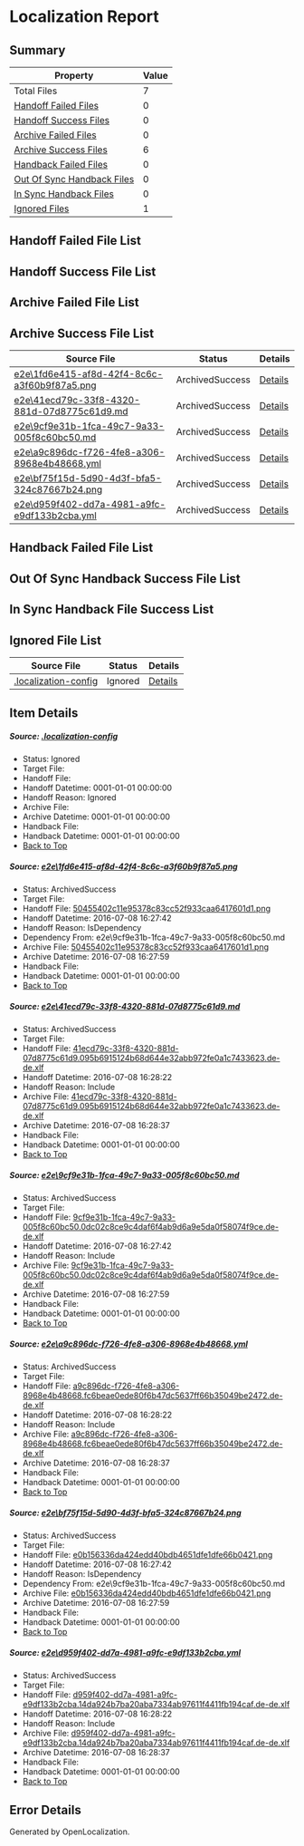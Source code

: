 # <a name='report-top'></a> Localization Report

## Summary
 Property | Value 
 -------- | ----- 
 Total Files | 7
[ Handoff Failed Files ](#handoff-failed-list)| 0
[ Handoff Success Files ](#handoff-success-list)| 0
[ Archive Failed Files ](#archive-failed-list)| 0
[ Archive Success Files ](#archive-success-list)| 6
[ Handback Failed Files ](#handback-failed-list)| 0
[ Out Of Sync Handback Files ](#outofsync-handback-success-list)| 0
[ In Sync Handback Files ](#insync-handback-success-list)| 0
[ Ignored Files ](#ignored-list)| 1

## <a name='handoff-failed-list'></a> Handoff Failed File List

## <a name='handoff-success-list'></a> Handoff Success File List

## <a name='archive-failed-list'></a> Archive Failed File List

## <a name='archive-success-list'></a> Archive Success File List
 Source File | Status | Details 
 ----------- | ------ | ------- 
 [e2e\1fd6e415-af8d-42f4-8c6c-a3f60b9f87a5.png](https://github.com/OpenLocalizationTestOrg/oltest/blob/3e7086aabf62cdc7137056a6e5f4042edae37f91/e2e/1fd6e415-af8d-42f4-8c6c-a3f60b9f87a5.png) | ArchivedSuccess | [Details](#50455402c11e95378c83cc52f933caa6417601d11)
 [e2e\41ecd79c-33f8-4320-881d-07d8775c61d9.md](https://github.com/OpenLocalizationTestOrg/oltest/blob/53aba28e56cc2bdee9f513316da67953725602f8/e2e/41ecd79c-33f8-4320-881d-07d8775c61d9.md) | ArchivedSuccess | [Details](#6eb9ec2ea5acbd2474b28dee1d85315affe1e7ab2)
 [e2e\9cf9e31b-1fca-49c7-9a33-005f8c60bc50.md](https://github.com/OpenLocalizationTestOrg/oltest/blob/3e7086aabf62cdc7137056a6e5f4042edae37f91/e2e/9cf9e31b-1fca-49c7-9a33-005f8c60bc50.md) | ArchivedSuccess | [Details](#fd3153fb36c02ffbc22ca442c246792e220788a23)
 [e2e\a9c896dc-f726-4fe8-a306-8968e4b48668.yml](https://github.com/OpenLocalizationTestOrg/oltest/blob/53aba28e56cc2bdee9f513316da67953725602f8/e2e/a9c896dc-f726-4fe8-a306-8968e4b48668.yml) | ArchivedSuccess | [Details](#496e49df07b5fcdf0388e2250ee6dbc9db2e41814)
 [e2e\bf75f15d-5d90-4d3f-bfa5-324c87667b24.png](https://github.com/OpenLocalizationTestOrg/oltest/blob/3e7086aabf62cdc7137056a6e5f4042edae37f91/e2e/bf75f15d-5d90-4d3f-bfa5-324c87667b24.png) | ArchivedSuccess | [Details](#e0b156336da424edd40bdb4651dfe1dfe66b04215)
 [e2e\d959f402-dd7a-4981-a9fc-e9df133b2cba.yml](https://github.com/OpenLocalizationTestOrg/oltest/blob/53aba28e56cc2bdee9f513316da67953725602f8/e2e/d959f402-dd7a-4981-a9fc-e9df133b2cba.yml) | ArchivedSuccess | [Details](#ae3c298947bfd53d3a7db352c9d6aa199cbedae56)

## <a name='handback-failed-list'></a> Handback Failed File List

## <a name='outofsync-handback-success-list'></a> Out Of Sync Handback Success File List

## <a name='insync-handback-success-list'></a> In Sync Handback File Success List

## <a name='ignored-list'></a> Ignored File List
 Source File | Status | Details 
 ----------- | ------ | ------- 
 [.localization-config](https://github.com/OpenLocalizationTestOrg/oltest/blob/53aba28e56cc2bdee9f513316da67953725602f8/.localization-config) | Ignored | [Details](#3d4f252ac210baf56311d7e97dcc2db10974dbd20)

## Item Details
##### <a name='3d4f252ac210baf56311d7e97dcc2db10974dbd20'></a> Source: [.localization-config](https://github.com/OpenLocalizationTestOrg/oltest/blob/53aba28e56cc2bdee9f513316da67953725602f8/.localization-config)
* Status: Ignored
* Target File: 
* Handoff File: 
* Handoff Datetime: 0001-01-01 00:00:00
* Handoff Reason: Ignored
* Archive File: 
* Archive Datetime: 0001-01-01 00:00:00
* Handback File: 
* Handback Datetime: 0001-01-01 00:00:00
* [Back to Top](#report-top)

##### <a name='50455402c11e95378c83cc52f933caa6417601d11'></a> Source: [e2e\1fd6e415-af8d-42f4-8c6c-a3f60b9f87a5.png](https://github.com/OpenLocalizationTestOrg/oltest/blob/3e7086aabf62cdc7137056a6e5f4042edae37f91/e2e/1fd6e415-af8d-42f4-8c6c-a3f60b9f87a5.png)
* Status: ArchivedSuccess
* Target File: 
* Handoff File: [50455402c11e95378c83cc52f933caa6417601d1.png](https://github.com/OpenLocalizationTestOrg/olhandoff-e2e/blob/0fa01265074ff6dedc2dd2b60427b696315aa565/ol-handoff/OpenLocalizationTestOrg/oltest-dede-fly/ci/ht/50455402c11e95378c83cc52f933caa6417601d1.png)
* Handoff Datetime: 2016-07-08 16:27:42
* Handoff Reason: IsDependency
* Dependency From: e2e\9cf9e31b-1fca-49c7-9a33-005f8c60bc50.md
* Archive File: [50455402c11e95378c83cc52f933caa6417601d1.png](https://github.com/OpenLocalizationTestOrg/olhandoff-e2e/blob/e241f71cdcec147ab006e3dbfa653b449db34f80/ol-archive/OpenLocalizationTestOrg/oltest-dede-fly/ci/ht/50455402c11e95378c83cc52f933caa6417601d1.png)
* Archive Datetime: 2016-07-08 16:27:59
* Handback File: 
* Handback Datetime: 0001-01-01 00:00:00
* [Back to Top](#report-top)

##### <a name='6eb9ec2ea5acbd2474b28dee1d85315affe1e7ab2'></a> Source: [e2e\41ecd79c-33f8-4320-881d-07d8775c61d9.md](https://github.com/OpenLocalizationTestOrg/oltest/blob/53aba28e56cc2bdee9f513316da67953725602f8/e2e/41ecd79c-33f8-4320-881d-07d8775c61d9.md)
* Status: ArchivedSuccess
* Target File: 
* Handoff File: [41ecd79c-33f8-4320-881d-07d8775c61d9.095b6915124b68d644e32abb972fe0a1c7433623.de-de.xlf](https://github.com/OpenLocalizationTestOrg/olhandoff-e2e/blob/0d988826c96362821b32cca90be4d235d6ea82e0/ol-handoff/OpenLocalizationTestOrg/oltest-dede-fly/ci/ht/41ecd79c-33f8-4320-881d-07d8775c61d9.095b6915124b68d644e32abb972fe0a1c7433623.de-de.xlf)
* Handoff Datetime: 2016-07-08 16:28:22
* Handoff Reason: Include
* Archive File: [41ecd79c-33f8-4320-881d-07d8775c61d9.095b6915124b68d644e32abb972fe0a1c7433623.de-de.xlf](https://github.com/OpenLocalizationTestOrg/olhandoff-e2e/blob/6137d900de6f86e6c32de8029f87f18fd7d1cbab/ol-archive/OpenLocalizationTestOrg/oltest-dede-fly/ci/ht/41ecd79c-33f8-4320-881d-07d8775c61d9.095b6915124b68d644e32abb972fe0a1c7433623.de-de.xlf)
* Archive Datetime: 2016-07-08 16:28:37
* Handback File: 
* Handback Datetime: 0001-01-01 00:00:00
* [Back to Top](#report-top)

##### <a name='fd3153fb36c02ffbc22ca442c246792e220788a23'></a> Source: [e2e\9cf9e31b-1fca-49c7-9a33-005f8c60bc50.md](https://github.com/OpenLocalizationTestOrg/oltest/blob/3e7086aabf62cdc7137056a6e5f4042edae37f91/e2e/9cf9e31b-1fca-49c7-9a33-005f8c60bc50.md)
* Status: ArchivedSuccess
* Target File: 
* Handoff File: [9cf9e31b-1fca-49c7-9a33-005f8c60bc50.0dc02c8ce9c4daf6f4ab9d6a9e5da0f58074f9ce.de-de.xlf](https://github.com/OpenLocalizationTestOrg/olhandoff-e2e/blob/0fa01265074ff6dedc2dd2b60427b696315aa565/ol-handoff/OpenLocalizationTestOrg/oltest-dede-fly/ci/ht/9cf9e31b-1fca-49c7-9a33-005f8c60bc50.0dc02c8ce9c4daf6f4ab9d6a9e5da0f58074f9ce.de-de.xlf)
* Handoff Datetime: 2016-07-08 16:27:42
* Handoff Reason: Include
* Archive File: [9cf9e31b-1fca-49c7-9a33-005f8c60bc50.0dc02c8ce9c4daf6f4ab9d6a9e5da0f58074f9ce.de-de.xlf](https://github.com/OpenLocalizationTestOrg/olhandoff-e2e/blob/e241f71cdcec147ab006e3dbfa653b449db34f80/ol-archive/OpenLocalizationTestOrg/oltest-dede-fly/ci/ht/9cf9e31b-1fca-49c7-9a33-005f8c60bc50.0dc02c8ce9c4daf6f4ab9d6a9e5da0f58074f9ce.de-de.xlf)
* Archive Datetime: 2016-07-08 16:27:59
* Handback File: 
* Handback Datetime: 0001-01-01 00:00:00
* [Back to Top](#report-top)

##### <a name='496e49df07b5fcdf0388e2250ee6dbc9db2e41814'></a> Source: [e2e\a9c896dc-f726-4fe8-a306-8968e4b48668.yml](https://github.com/OpenLocalizationTestOrg/oltest/blob/53aba28e56cc2bdee9f513316da67953725602f8/e2e/a9c896dc-f726-4fe8-a306-8968e4b48668.yml)
* Status: ArchivedSuccess
* Target File: 
* Handoff File: [a9c896dc-f726-4fe8-a306-8968e4b48668.fc6beae0ede80f6b47dc5637ff66b35049be2472.de-de.xlf](https://github.com/OpenLocalizationTestOrg/olhandoff-e2e/blob/0d988826c96362821b32cca90be4d235d6ea82e0/ol-handoff/OpenLocalizationTestOrg/oltest-dede-fly/ci/ht/a9c896dc-f726-4fe8-a306-8968e4b48668.fc6beae0ede80f6b47dc5637ff66b35049be2472.de-de.xlf)
* Handoff Datetime: 2016-07-08 16:28:22
* Handoff Reason: Include
* Archive File: [a9c896dc-f726-4fe8-a306-8968e4b48668.fc6beae0ede80f6b47dc5637ff66b35049be2472.de-de.xlf](https://github.com/OpenLocalizationTestOrg/olhandoff-e2e/blob/6137d900de6f86e6c32de8029f87f18fd7d1cbab/ol-archive/OpenLocalizationTestOrg/oltest-dede-fly/ci/ht/a9c896dc-f726-4fe8-a306-8968e4b48668.fc6beae0ede80f6b47dc5637ff66b35049be2472.de-de.xlf)
* Archive Datetime: 2016-07-08 16:28:37
* Handback File: 
* Handback Datetime: 0001-01-01 00:00:00
* [Back to Top](#report-top)

##### <a name='e0b156336da424edd40bdb4651dfe1dfe66b04215'></a> Source: [e2e\bf75f15d-5d90-4d3f-bfa5-324c87667b24.png](https://github.com/OpenLocalizationTestOrg/oltest/blob/3e7086aabf62cdc7137056a6e5f4042edae37f91/e2e/bf75f15d-5d90-4d3f-bfa5-324c87667b24.png)
* Status: ArchivedSuccess
* Target File: 
* Handoff File: [e0b156336da424edd40bdb4651dfe1dfe66b0421.png](https://github.com/OpenLocalizationTestOrg/olhandoff-e2e/blob/0fa01265074ff6dedc2dd2b60427b696315aa565/ol-handoff/OpenLocalizationTestOrg/oltest-dede-fly/ci/ht/e0b156336da424edd40bdb4651dfe1dfe66b0421.png)
* Handoff Datetime: 2016-07-08 16:27:42
* Handoff Reason: IsDependency
* Dependency From: e2e\9cf9e31b-1fca-49c7-9a33-005f8c60bc50.md
* Archive File: [e0b156336da424edd40bdb4651dfe1dfe66b0421.png](https://github.com/OpenLocalizationTestOrg/olhandoff-e2e/blob/e241f71cdcec147ab006e3dbfa653b449db34f80/ol-archive/OpenLocalizationTestOrg/oltest-dede-fly/ci/ht/e0b156336da424edd40bdb4651dfe1dfe66b0421.png)
* Archive Datetime: 2016-07-08 16:27:59
* Handback File: 
* Handback Datetime: 0001-01-01 00:00:00
* [Back to Top](#report-top)

##### <a name='ae3c298947bfd53d3a7db352c9d6aa199cbedae56'></a> Source: [e2e\d959f402-dd7a-4981-a9fc-e9df133b2cba.yml](https://github.com/OpenLocalizationTestOrg/oltest/blob/53aba28e56cc2bdee9f513316da67953725602f8/e2e/d959f402-dd7a-4981-a9fc-e9df133b2cba.yml)
* Status: ArchivedSuccess
* Target File: 
* Handoff File: [d959f402-dd7a-4981-a9fc-e9df133b2cba.14da924b7ba20aba7334ab97611f4411fb194caf.de-de.xlf](https://github.com/OpenLocalizationTestOrg/olhandoff-e2e/blob/0d988826c96362821b32cca90be4d235d6ea82e0/ol-handoff/OpenLocalizationTestOrg/oltest-dede-fly/ci/ht/d959f402-dd7a-4981-a9fc-e9df133b2cba.14da924b7ba20aba7334ab97611f4411fb194caf.de-de.xlf)
* Handoff Datetime: 2016-07-08 16:28:22
* Handoff Reason: Include
* Archive File: [d959f402-dd7a-4981-a9fc-e9df133b2cba.14da924b7ba20aba7334ab97611f4411fb194caf.de-de.xlf](https://github.com/OpenLocalizationTestOrg/olhandoff-e2e/blob/6137d900de6f86e6c32de8029f87f18fd7d1cbab/ol-archive/OpenLocalizationTestOrg/oltest-dede-fly/ci/ht/d959f402-dd7a-4981-a9fc-e9df133b2cba.14da924b7ba20aba7334ab97611f4411fb194caf.de-de.xlf)
* Archive Datetime: 2016-07-08 16:28:37
* Handback File: 
* Handback Datetime: 0001-01-01 00:00:00
* [Back to Top](#report-top)


## Error Details

Generated by OpenLocalization.
